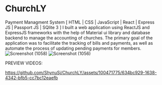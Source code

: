 
# ChurchLY

Payment Managment System [ HTML | CSS | JavaScript | React | Express JS | Passport JS | SQlite 3 ]
I built a web application using ReactJS and ExpressJS frameworks with the help of Material ui library and
database backend to manage the accounting of churches. The primary goal of the application was to
facilitate the tracking of bills and payments, as well as automate the process of updating pending payments
for members.
![Screenshot (1058)](https://github.com/ShynuSj/ChurchLY/assets/100471775/2530896f-ae64-4fcb-98f4-4870ecf78d19)
![Screenshot (1056)](https://github.com/ShynuSj/ChurchLY/assets/100471775/de5cf762-cd47-4bb7-86ca-854e9af365d2)

PREVIEW VIDEOS:







https://github.com/ShynuSj/ChurchLY/assets/100471775/634bc929-1638-4342-bfb5-cc7bc12eaefb

